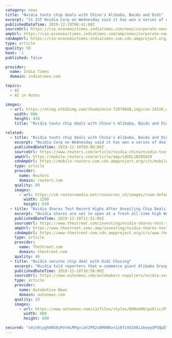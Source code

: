 ```yaml
---
category: news
title: "Nvidia touts chip deals with China's Alibaba, Baidu and Didi"
excerpt: "11 IST Nvidia Corp on Wednesday said it has won a series of deals in which some of China's biggest technology companies are using its chips to make product recommendations and to develop self-driving vehicles. Nvidia told reporters that e-commerce giant Alibaba Group Holding Ltd and search engine provider Baidu Inc have started using its chips ..."
publishedDateTime: 2019-12-19T06:41:00Z
sourceUrl: https://cio.economictimes.indiatimes.com/news/corporate-news/nvidia-touts-chip-deals-with-chinas-alibaba-baidu-and-didi/72879688
ampUrl: https://cio.economictimes.indiatimes.com/amp/news/corporate-news/nvidia-touts-chip-deals-with-chinas-alibaba-baidu-and-didi/72879688
cdnAmpUrl: https://cio-economictimes-indiatimes-com.cdn.ampproject.org/c/s/cio.economictimes.indiatimes.com/amp/news/corporate-news/nvidia-touts-chip-deals-with-chinas-alibaba-baidu-and-didi/72879688
type: article
quality: 59
heat: -1
published: false

provider:
  name: India Times
  domain: indiatimes.com

topics:
  - AI
  - AI in Autos

images:
  - url: https://etimg.etb2bimg.com/thumb/msid-72879688,imgsize-24228,width-800,height-434,overlay-etcio/nvidia-touts-chip-deals-with-china-s-alibaba-baidu-and-didi.jpg
    width: 800
    height: 434
    title: "Nvidia touts chip deals with China's Alibaba, Baidu and Didi"

related:
  - title: "Nvidia touts chip deals with China's Alibaba, Baidu and Didi"
    excerpt: "Nvidia Corp on Wednesday said it has won a series of deals in which some of China’s biggest technology companies are using its chips to make product recommendations and to develop self-driving vehicles."
    publishedDateTime: 2019-12-18T09:00:00Z
    sourceUrl: https://www.reuters.com/article/nvidia-china/nvidia-touts-chip-deals-with-chinas-alibaba-baidu-and-didi-idUSL1N28S029
    ampUrl: https://mobile.reuters.com/article/amp/idUSL1N28S029
    cdnAmpUrl: https://mobile-reuters-com.cdn.ampproject.org/c/s/mobile.reuters.com/article/amp/idUSL1N28S029
    type: article
    provider:
      name: Reuters
      domain: reuters.com
    quality: 89
    images:
      - url: https://s4.reutersmedia.net/resources_v3/images/rcom-default.png
        width: 1200
        height: 630
  - title: "Nvidia Shares Test Record Highs After Unveiling Chip Deals With Alibaba, Baidu and Didi"
    excerpt: "Nvidia shares are set to open at a fresh all-time high Wednesday after unveiling three key chip deals with some of China's biggest tech giants. “Developing safe autonomous vehicles requires end-to-end AI, in the cloud and in the car,” said Nvidia's Rishi Dhall. “Nvidia AI will enable DiDi to develop safer, more efficient transportation ..."
    publishedDateTime: 2019-12-18T11:51:00Z
    sourceUrl: https://www.thestreet.com/investing/nvidia-shares-test-record-highs-after-unveiling-chip-deals-with-alibaba-baidu-and-didi
    ampUrl: https://www.thestreet.com/.amp/investing/nvidia-shares-test-record-highs-after-unveiling-chip-deals-with-alibaba-baidu-and-didi
    cdnAmpUrl: https://www-thestreet-com.cdn.ampproject.org/c/s/www.thestreet.com/.amp/investing/nvidia-shares-test-record-highs-after-unveiling-chip-deals-with-alibaba-baidu-and-didi
    type: article
    provider:
      name: TheStreet.com
      domain: thestreet.com
    quality: 46
  - title: "Nvidia secures chip deal with Didi Chuxing"
    excerpt: "Nvidia told reporters that e-commerce giant Alibaba Group Holding and search engine provider Baidu Inc. have started using its chips to run systems that ... but in recent years much of its growth has come from the use of its chips for artificial intelligence, self-driving vehicles and other new areas. Making recommendations -- whether on ..."
    publishedDateTime: 2019-12-18T16:58:00Z
    sourceUrl: https://www.autonews.com/automakers-suppliers/nvidia-secures-chip-deal-didi-chuxing
    type: article
    provider:
      name: Automotive News
      domain: autonews.com
    quality: 24
    images:
      - url: https://www.autonews.com/s3/files/styles/800x600/public/RTX3872X.jpg
        width: 800
        height: 600

secured: "s4jn9cyghARG0yRYn4LMPgviaV3P82o8M8NKvnIz6TzVU3XAizbewyUP5QpEYDlMO+LgCv9FzsQxV3tBYi79fZDXz6JNQWmMpzVb2u+9fkcunjDDeBurFmQSjIrkATjK6pxAkLzh+n2slzP7nWG0pBUKru8OnxhtF8KDDd2b9AI+Z3uHTHUKipt1oTj3K/yivVTWSwQ6nuLv9Q0Ylh/Aqp3d+XXYFEx3bHyANPM9JvMK1pGMdYS0+pELWnsxmK6gBpn/9F7sJEMttO4EhoqB4w==;4jEAWMdkINtyTQvrV0pi/A=="
---
```


